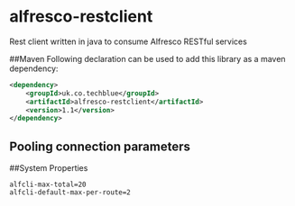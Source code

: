 alfresco-restclient
===================

Rest client written in java to consume Alfresco RESTful services

##Maven
Following declaration can be used to add this library as a maven dependency:
```xml
<dependency>
    <groupId>uk.co.techblue</groupId>
    <artifactId>alfresco-restclient</artifactId>
    <version>1.1</version>
</dependency>
```
Pooling connection parameters
-----------------------------

##System Properties
```
alfcli-max-total=20
alfcli-default-max-per-route=2
```
